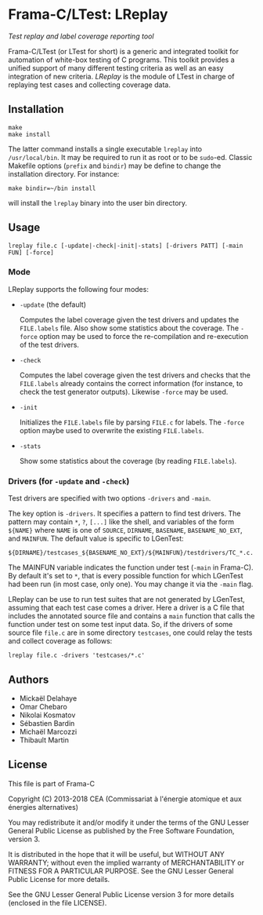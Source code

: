 Frama-C/LTest: LReplay
======================
*Test replay and label coverage reporting tool*

Frama-C/LTest (or LTest for short) is a generic and integrated toolkit for
automation of white-box testing of C programs. This toolkit provides a unified
support of many different testing criteria as well as an easy integration of
new criteria. *LReplay* is the module of LTest in charge of replaying test
cases and collecting coverage data.

Installation
------------

    make
    make install

The latter command installs a single executable `lreplay` into
`/usr/local/bin`. It may be required to run it as root or to be `sudo`-ed.
Classic Makefile options (`prefix` and `bindir`) may be define to change the
installation directory. For instance:

    make bindir=~/bin install

will install the `lreplay` binary into the user bin directory.

Usage
-----

    lreplay file.c [-update|-check|-init|-stats] [-drivers PATT] [-main FUN] [-force]

### Mode

LReplay supports the following four modes:

*   `-update` (the default)

    Computes the label coverage given the test drivers and updates the
    `FILE.labels` file. Also show some statistics about the coverage.  The
    `-force` option may be used to force the re-compilation and re-execution of
    the test drivers.

*   `-check`

    Computes the label coverage given the test drivers and checks that the
    `FILE.labels` already contains the correct information (for instance, to
    check the test generator outputs). Likewise `-force` may be used.

*   `-init`

    Initializes the `FILE.labels` file by parsing `FILE.c` for labels.
    The `-force` option maybe used to overwrite the existing `FILE.labels`.

*   `-stats`

    Show some statistics about the coverage (by reading `FILE.labels`).

### Drivers (for `-update` and `-check`)

Test drivers are specified with two options `-drivers` and `-main`.

The key option is `-drivers`. It specifies a pattern to find test drivers.
The pattern may contain `*`, `?`, `[...]` like the shell, and variables of the
form `${NAME}` where `NAME` is one of `SOURCE`, `DIRNAME`, `BASENAME`, `BASENAME_NO_EXT`,
and `MAINFUN`. The default value is specific to LGenTest:

    ${DIRNAME}/testcases_${BASENAME_NO_EXT}/${MAINFUN}/testdrivers/TC_*.c.

The MAINFUN variable indicates the function under test (`-main` in Frama-C). By
default it's set to `*`, that is every possible function for which LGenTest
had been run  (in most case, only one). You may change it via the `-main` flag.

LReplay can be use to run test suites that are not generated by LGenTest,
assuming that each test case comes a driver. Here a driver is a C file that
includes the annotated source file and contains a `main` function that calls
the function under test on some test input data. So, if the drivers of some
source file `file.c` are in some directory `testcases`, one could relay the
tests and collect coverage as follows:

    lreplay file.c -drivers 'testcases/*.c'

Authors
-------

- Mickaël Delahaye
- Omar Chebaro
- Nikolai Kosmatov
- Sébastien Bardin
- Michaël Marcozzi
- Thibault Martin

License
-------

This file is part of Frama-C

Copyright (C) 2013-2018
  CEA (Commissariat à l'énergie atomique et aux énergies alternatives)

You may redistribute it and/or modify it under the terms of the GNU
Lesser General Public License as published by the Free Software
Foundation, version 3.

It is distributed in the hope that it will be useful,
but WITHOUT ANY WARRANTY; without even the implied warranty of
MERCHANTABILITY or FITNESS FOR A PARTICULAR PURPOSE.  See the
GNU Lesser General Public License for more details.

See the GNU Lesser General Public License version 3
for more details (enclosed in the file LICENSE).
